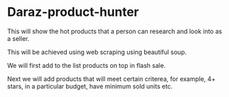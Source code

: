 # Daraz-product-hunter
This will show the hot products that a person can research and look into as a seller.

This will be achieved using web scraping using beautiful soup. 

We will first add to the list products on top in flash sale.

Next we will add products that will meet certain criterea, for example, 4+ stars, in a particular budget, have minimum sold units etc. 

